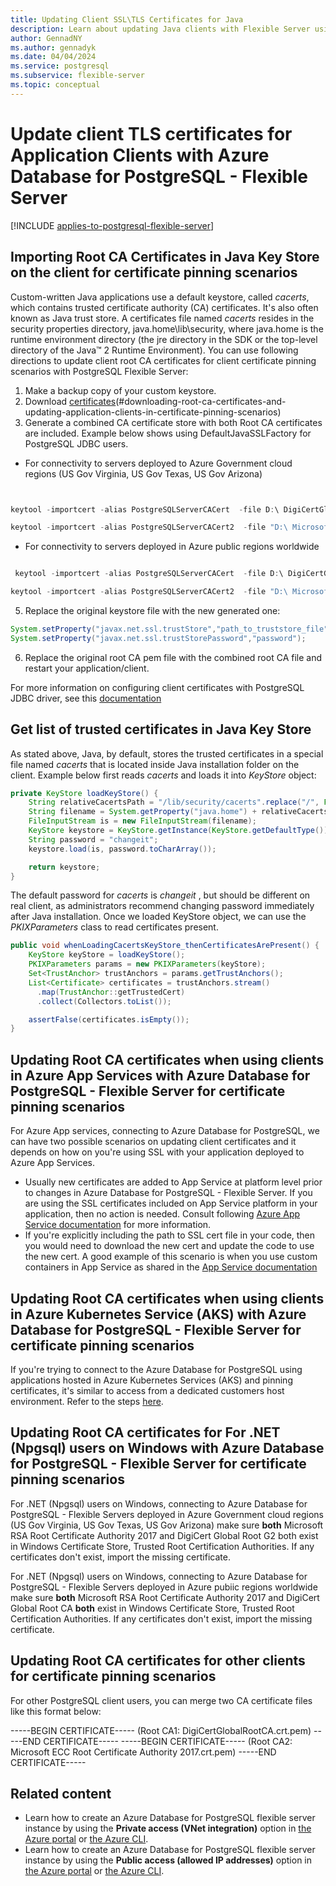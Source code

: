 ```yaml
---
title: Updating Client SSL\TLS Certificates for Java
description: Learn about updating Java clients with Flexible Server using SSL and TLS
author: GennadNY
ms.author: gennadyk
ms.date: 04/04/2024
ms.service: postgresql
ms.subservice: flexible-server
ms.topic: conceptual
---
```


# Update client TLS certificates for Application Clients with Azure Database for PostgreSQL - Flexible Server

[!INCLUDE [applies-to-postgresql-flexible-server](../includes/applies-to-postgresql-flexible-server.md)]


## Importing Root CA Certificates in Java Key Store on the client for certificate pinning scenarios

Custom-written Java applications  use a default keystore, called *cacerts*, which contains trusted certificate authority (CA) certificates. It's also often known as Java trust store. A certificates file named *cacerts* resides in the security properties directory, java.home\lib\security, where java.home is the runtime environment directory (the jre directory in the SDK or the top-level directory of the Java™ 2 Runtime Environment).
You can use following directions to update client root CA certificates for client certificate pinning scenarios with PostgreSQL Flexible Server:
1. Make a backup copy of your custom keystore.
2. Download [certificates](../flexible-server/concepts-networking-ssl-tls.md#downloading-root-ca-certificates-and-updating-application-clients-in-certificate-pinning-scenarios)(#downloading-root-ca-certificates-and-updating-application-clients-in-certificate-pinning-scenarios)
3. Generate a combined CA certificate store with both Root CA certificates are included. Example below shows using DefaultJavaSSLFactory for PostgreSQL JDBC users.

 * For connectivity to servers deployed to Azure Government cloud regions (US Gov Virginia, US Gov Texas, US Gov Arizona) 
 ```powershell
 
 
 keytool -importcert -alias PostgreSQLServerCACert  -file D:\ DigiCertGlobalRootG2.crt.pem   -keystore truststore -storepass password -noprompt

keytool -importcert -alias PostgreSQLServerCACert2  -file "D:\ Microsoft ECC Root Certificate Authority 2017.crt.pem" -keystore truststore -storepass password  -noprompt
```
 * For connectivity to servers deployed in Azure public regions worldwide
```powershell

 keytool -importcert -alias PostgreSQLServerCACert  -file D:\ DigiCertGlobalRootCA.crt.pem   -keystore truststore -storepass password -noprompt

keytool -importcert -alias PostgreSQLServerCACert2  -file "D:\ Microsoft ECC Root Certificate Authority 2017.crt.pem" -keystore truststore -storepass password  -noprompt
```

 5. Replace the original keystore file with the new generated one:
 
```java
System.setProperty("javax.net.ssl.trustStore","path_to_truststore_file");
System.setProperty("javax.net.ssl.trustStorePassword","password");
```
6. Replace the original root CA pem file with the combined root CA file and restart your application/client.

For more information on configuring client certificates with PostgreSQL JDBC driver, see this [documentation](https://jdbc.postgresql.org/documentation/ssl/)



## Get list of trusted certificates in Java Key Store

As stated above, Java, by default, stores the trusted certificates in a special file named *cacerts* that is located inside  Java installation folder on the client.
Example below first reads *cacerts* and loads it into *KeyStore* object:
```java
private KeyStore loadKeyStore() {
    String relativeCacertsPath = "/lib/security/cacerts".replace("/", File.separator);
    String filename = System.getProperty("java.home") + relativeCacertsPath;
    FileInputStream is = new FileInputStream(filename);
    KeyStore keystore = KeyStore.getInstance(KeyStore.getDefaultType());
    String password = "changeit";
    keystore.load(is, password.toCharArray());

    return keystore;
}
```
The default password for *cacerts* is *changeit* , but should be different on real client, as administrators recommend changing password immediately after Java installation.
Once we loaded KeyStore object, we can use the *PKIXParameters* class to read certificates present. 
```java
public void whenLoadingCacertsKeyStore_thenCertificatesArePresent() {
    KeyStore keyStore = loadKeyStore();
    PKIXParameters params = new PKIXParameters(keyStore);
    Set<TrustAnchor> trustAnchors = params.getTrustAnchors();
    List<Certificate> certificates = trustAnchors.stream()
      .map(TrustAnchor::getTrustedCert)
      .collect(Collectors.toList());

    assertFalse(certificates.isEmpty());
}
```
## Updating Root CA certificates when using clients in Azure App Services with Azure Database for PostgreSQL - Flexible Server for certificate pinning scenarios

For Azure App services, connecting to Azure Database for PostgreSQL, we can have two possible scenarios on updating client certificates and it depends on how on you're using SSL with your application deployed to Azure App Services.

* Usually new certificates are added to App Service at platform level prior to changes in Azure Database for PostgreSQL - Flexible Server. If you are using the SSL certificates included on App Service platform in your application, then no action is needed. Consult following [Azure App Service documentation](../../app-service/configure-ssl-certificate.md) for more information. 
* If you're explicitly including the path to SSL cert file in your code, then you would need to download the new cert and update the code to use the new cert. A good example of this scenario is when you use custom containers in App Service as shared in the [App Service documentation](../../app-service/tutorial-multi-container-app.md#configure-database-variables-in-wordpress)

 ## Updating Root CA certificates when using clients in Azure Kubernetes Service (AKS) with Azure Database for PostgreSQL - Flexible Server for certificate pinning scenarios

If you're trying to connect to the Azure Database for PostgreSQL using applications hosted in  Azure Kubernetes Services (AKS) and pinning certificates, it's similar to access from a dedicated customers host environment. Refer to the steps [here](../../aks/ingress-tls.md).

## Updating Root CA certificates for For .NET (Npgsql) users on Windows with Azure Database for PostgreSQL - Flexible Server for certificate pinning scenarios

For .NET (Npgsql) users on Windows, connecting to Azure Database for PostgreSQL - Flexible Servers deployed in Azure Government cloud regions (US Gov Virginia, US Gov Texas, US Gov Arizona)  make sure **both** Microsoft RSA Root Certificate Authority 2017 and DigiCert Global Root G2 both exist in Windows Certificate Store, Trusted Root Certification Authorities. If any certificates don't exist, import the missing certificate.

For .NET (Npgsql) users on Windows, connecting to Azure Database for PostgreSQL - Flexible Servers deployed in Azure pubiic regions worldwide  make sure **both** Microsoft RSA Root Certificate Authority 2017 and DigiCert Global Root CA **both** exist in Windows Certificate Store, Trusted Root Certification Authorities. If any certificates don't exist, import the missing certificate.



## Updating Root CA certificates for other clients for certificate pinning scenarios

For other PostgreSQL client users, you can merge two CA certificate files like this format below:


-----BEGIN CERTIFICATE-----
(Root CA1: DigiCertGlobalRootCA.crt.pem)
-----END CERTIFICATE-----
-----BEGIN CERTIFICATE-----
(Root CA2: Microsoft ECC Root Certificate Authority 2017.crt.pem)
-----END CERTIFICATE-----

## Related content

- Learn how to create an Azure Database for PostgreSQL flexible server instance by using the **Private access (VNet integration)** option in [the Azure portal](how-to-manage-virtual-network-portal.md) or [the Azure CLI](how-to-manage-virtual-network-cli.md).
- Learn how to create an Azure Database for PostgreSQL flexible server instance by using the **Public access (allowed IP addresses)** option in [the Azure portal](how-to-manage-firewall-portal.md) or [the Azure CLI](how-to-manage-firewall-cli.md).